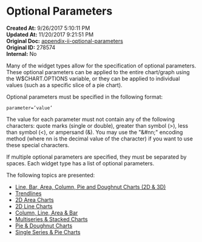 # Optional Parameters

<PageHeader />

**Created At:** 9/26/2017 5:10:11 PM  
**Updated At:** 11/20/2017 9:21:51 PM  
**Original Doc:** [appendix-ii-optional-parameters](https://docs.zumasys.com/36577-mv-dashboard/appendix-ii-optional-parameters)  
**Original ID:** 278574  
**Internal:** No  


Many of the widget types allow for the specification of optional parameters. These optional parameters can be applied to the entire chart/graph using the W$CHART.OPTIONS variable, or they can be applied to individual values (such as a specific slice of a pie chart).

Optional parameters must be specified in the following format:

```
parameter=’value’ 
```

The value for each parameter must not contain any of the following characters: quote marks (single or double), greater than symbol (&gt;), less than symbol (&lt;), or ampersand (&). You may use the "&#nn;" encoding method (where nn is the decimal value of the character) if you want to use these special characters.

If multiple optional parameters are specified, they must be separated by spaces. Each widget type has a list of optional parameters.

The following topics are presented:

* [Line, Bar, Area, Column, Pie and Doughnut Charts (2D & 3D)](./line-bar-area-column-pie-and-doughnut-charts-2d-and-3d/README.md)
* [Trendlines](./trendlines/README.md)
* [2D Area Charts](./2d-area-charts/README.md)
* [2D Line Charts](./2d-line-charts/README.md)
* [Column, Line, Area & Bar](./column-line-area-and-bar/README.md)
* [Multiseries & Stacked Charts](./multiseries-and-stacked-charts/README.md)
* [Pie & Doughnut Charts](./pie-and-doughnut-charts/README.md)
* [Single Series & Pie Charts](./single-series-and-pie-charts/README.md)
